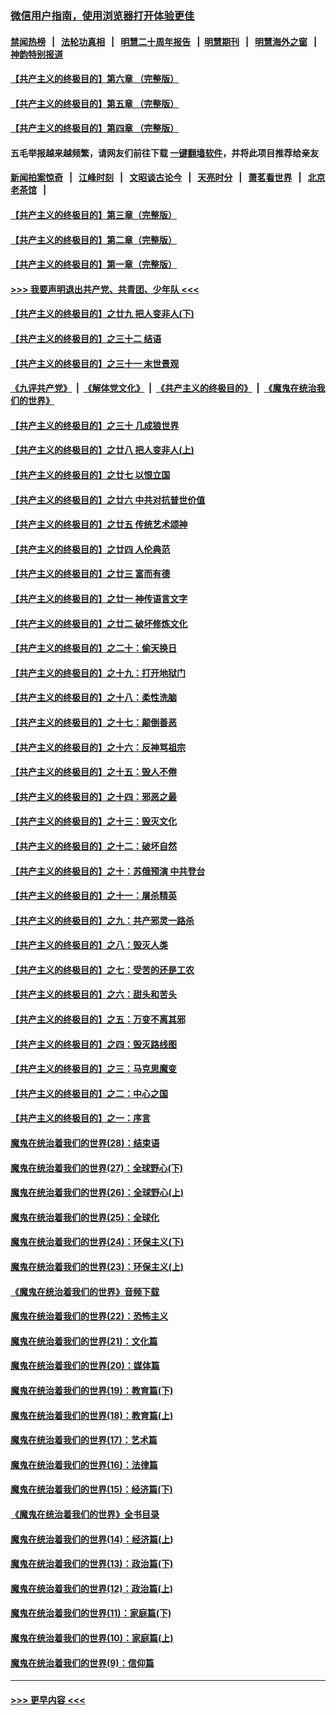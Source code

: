 ### [微信用户指南，使用浏览器打开体验更佳](https://github.com/gfw-breaker/banned-news1/blob/master/indexes/wechat-guide.md?t=0)
#### [禁闻热榜](热点新闻.md?t=0)  &nbsp;&nbsp;|&nbsp;&nbsp; [法轮功真相](https://github.com/gfw-breaker/truth/blob/master/README.md?t=0) &nbsp;&nbsp;|&nbsp;&nbsp; [明慧二十周年报告](https://github.com/gfw-breaker/mh-reports/blob/master/README.md?t=0) &nbsp;&nbsp;|&nbsp;&nbsp;[明慧期刊](https://github.com/gfw-breaker/mh-qikan) &nbsp;&nbsp;|&nbsp;&nbsp; [明慧海外之窗](https://github.com/gfw-breaker/mh-news/blob/master/README.md?t=0) &nbsp;&nbsp;|&nbsp;&nbsp; [神韵特别报道](https://github.com/gfw-breaker/mh-news/blob/master/shenyun.md?t=0)
#### [【共产主义的终极目的】第六章 （完整版）](../pages/nsc422/n11428913.md?t=02101255) 
#### [【共产主义的终极目的】第五章 （完整版）](../pages/nsc422/n11428912.md?t=02101255) 
#### [【共产主义的终极目的】第四章 （完整版）](../pages/nsc422/n11428907.md?t=02101255) 
#### 五毛举报越来越频繁，请网友们前往下载 [一键翻墙软件](https://github.com/gfw-breaker/ssr-accounts)，并将此项目推荐给亲友
#### [新闻拍案惊奇](https://github.com/gfw-breaker/banned-news1/blob/master/pages/link4.md) &nbsp;&nbsp;|&nbsp;&nbsp; [江峰时刻](https://github.com/gfw-breaker/banned-news1/blob/master/pages/link4.md) &nbsp;&nbsp;|&nbsp;&nbsp; [文昭谈古论今](https://github.com/gfw-breaker/banned-news1/blob/master/pages/link4.md) &nbsp;&nbsp;|&nbsp;&nbsp; [天亮时分](https://github.com/gfw-breaker/banned-news1/blob/master/pages/link4.md) &nbsp;&nbsp;|&nbsp;&nbsp; [萧茗看世界](https://github.com/gfw-breaker/banned-news1/blob/master/pages/link4.md) &nbsp;&nbsp;|&nbsp;&nbsp; [北京老茶馆](https://github.com/gfw-breaker/banned-news1/blob/master/pages/link4.md) &nbsp;&nbsp;|&nbsp;&nbsp; 
#### [【共产主义的终极目的】第三章（完整版）](../pages/nsc422/n11428848.md?t=02101255) 
#### [【共产主义的终极目的】第二章（完整版）](../pages/nsc422/n11428831.md?t=02101255) 
#### [【共产主义的终极目的】第一章（完整版）](../pages/nsc422/n11417651.md?t=02101255) 
#### [>>> 我要声明退出共产党、共青团、少年队 <<<](https://github.com/begood0513/goodnews/blob/master/quit/letter.md) 
#### [【共产主义的终极目的】之廿九 把人变非人(下)](../pages/nsc422/n11344140.md?t=02101255) 
#### [【共产主义的终极目的】之三十二 结语](../pages/nsc422/n11360535.md?t=02101255) 
#### [【共产主义的终极目的】之三十一 末世景观](../pages/nsc422/n11351129.md?t=02101255) 
#### [《九评共产党》](https://github.com/begood0513/9ping.md/blob/master/README.md) &nbsp;|&nbsp; [《解体党文化》](../../../../jtdwh.md/blob/master/README.md)  &nbsp;|&nbsp; [《共产主义的终极目的》](../../../../gczydzjmd.md/blob/master/README.md) &nbsp;|&nbsp; [《魔鬼在统治我们的世界》](../../../../mgztzwmdsj.md/blob/master/README.md) 
#### [【共产主义的终极目的】之三十 几成狼世界](../pages/nsc422/n11348280.md?t=02101255) 
#### [【共产主义的终极目的】之廿八 把人变非人(上)](../pages/nsc422/n11340492.md?t=02101255) 
#### [【共产主义的终极目的】之廿七 以恨立国](../pages/nsc422/n11336944.md?t=02101255) 
#### [【共产主义的终极目的】之廿六 中共对抗普世价值](../pages/nsc422/n11324785.md?t=02101255) 
#### [【共产主义的终极目的】之廿五 传统艺术颂神](../pages/nsc422/n11296396.md?t=02101255) 
#### [【共产主义的终极目的】之廿四 人伦典范](../pages/nsc422/n11296397.md?t=02101255) 
#### [【共产主义的终极目的】之廿三 富而有德](../pages/nsc422/n11283598.md?t=02101255) 
#### [【共产主义的终极目的】之廿一 神传语言文字](../pages/nsc422/n11263265.md?t=02101255) 
#### [【共产主义的终极目的】之廿二 破坏修炼文化](../pages/nsc422/n11245728.md?t=02101255) 
#### [【共产主义的终极目的】之二十：偷天换日](../pages/nsc422/n11238846.md?t=02101255) 
#### [【共产主义的终极目的】之十九：打开地狱门](../pages/nsc422/n11206376.md?t=02101255) 
#### [【共产主义的终极目的】之十八：柔性洗脑](../pages/nsc422/n11199994.md?t=02101255) 
#### [【共产主义的终极目的】之十七：颠倒善恶](../pages/nsc422/n11179782.md?t=02101255) 
#### [【共产主义的终极目的】之十六：反神骂祖宗](../pages/nsc422/n11166798.md?t=02101255) 
#### [【共产主义的终极目的】之十五：毁人不倦](../pages/nsc422/n11166792.md?t=02101255) 
#### [【共产主义的终极目的】之十四：邪恶之最](../pages/nsc422/n11150249.md?t=02101255) 
#### [【共产主义的终极目的】之十三：毁灭文化](../pages/nsc422/n11135227.md?t=02101255) 
#### [【共产主义的终极目的】之十二：破坏自然](../pages/nsc422/n11135214.md?t=02101255) 
#### [【共产主义的终极目的】之十：苏俄预演 中共登台](../pages/nsc422/n11118424.md?t=02101255) 
#### [【共产主义的终极目的】之十一：屠杀精英](../pages/nsc422/n11118442.md?t=02101255) 
#### [【共产主义的终极目的】之九：共产邪灵一路杀](../pages/nsc422/n11114139.md?t=02101255) 
#### [【共产主义的终极目的】之八：毁灭人类](../pages/nsc422/n11108503.md?t=02101255) 
#### [【共产主义的终极目的】之七：受苦的还是工农](../pages/nsc422/n11101809.md?t=02101255) 
#### [【共产主义的终极目的】之六：甜头和苦头](../pages/nsc422/n11096971.md?t=02101255) 
#### [【共产主义的终极目的】之五：万变不离其邪](../pages/nsc422/n11091285.md?t=02101255) 
#### [【共产主义的终极目的】之四：毁灭路线图](../pages/nsc422/n11086284.md?t=02101255) 
#### [【共产主义的终极目的】之三：马克思魔变](../pages/nsc422/n11061941.md?t=02101255) 
#### [【共产主义的终极目的】之二：中心之国](../pages/nsc422/n11047728.md?t=02101255) 
#### [【共产主义的终极目的】之一：序言](../pages/nsc422/n11086077.md?t=02101255) 
#### [魔鬼在统治着我们的世界(28)：结束语](../pages/nsc422/n10936246.md?t=02101255) 
#### [魔鬼在统治着我们的世界(27)：全球野心(下)](../pages/nsc422/n10928319.md?t=02101255) 
#### [魔鬼在统治着我们的世界(26)：全球野心(上)](../pages/nsc422/n10900318.md?t=02101255) 
#### [魔鬼在统治着我们的世界(25)：全球化](../pages/nsc422/n10788205.md?t=02101255) 
#### [魔鬼在统治着我们的世界(24)：环保主义(下)](../pages/nsc422/n10695307.md?t=02101255) 
#### [魔鬼在统治着我们的世界(23)：环保主义(上)](../pages/nsc422/n10688613.md?t=02101255) 
#### [《魔鬼在统治着我们的世界》音频下载](../pages/nsc422/n10635553.md?t=02101255) 
#### [魔鬼在统治着我们的世界(22)：恐怖主义](../pages/nsc422/n10614727.md?t=02101255) 
#### [魔鬼在统治着我们的世界(21)：文化篇](../pages/nsc422/n10597706.md?t=02101255) 
#### [魔鬼在统治着我们的世界(20)：媒体篇](../pages/nsc422/n10586579.md?t=02101255) 
#### [魔鬼在统治着我们的世界(19)：教育篇(下)](../pages/nsc422/n10564808.md?t=02101255) 
#### [魔鬼在统治着我们的世界(18)：教育篇(上)](../pages/nsc422/n10526970.md?t=02101255) 
#### [魔鬼在统治着我们的世界(17)：艺术篇](../pages/nsc422/n10499093.md?t=02101255) 
#### [魔鬼在统治着我们的世界(16)：法律篇](../pages/nsc422/n10485969.md?t=02101255) 
#### [魔鬼在统治着我们的世界(15)：经济篇(下)](../pages/nsc422/n10469975.md?t=02101255) 
#### [《魔鬼在统治着我们的世界》全书目录](../pages/nsc422/n10464261.md?t=02101255) 
#### [魔鬼在统治着我们的世界(14)：经济篇(上)](../pages/nsc422/n10457370.md?t=02101255) 
#### [魔鬼在统治着我们的世界(13)：政治篇(下)](../pages/nsc422/n10448270.md?t=02101255) 
#### [魔鬼在统治着我们的世界(12)：政治篇(上)](../pages/nsc422/n10444576.md?t=02101255) 
#### [魔鬼在统治着我们的世界(11)：家庭篇(下)](../pages/nsc422/n10440961.md?t=02101255) 
#### [魔鬼在统治着我们的世界(10)：家庭篇(上)](../pages/nsc422/n10435448.md?t=02101255) 
#### [魔鬼在统治着我们的世界(9)：信仰篇](../pages/nsc422/n10432159.md?t=02101255) 

----
#### [ >>> 更早内容 <<< ](../indexes/nsc422-earlier.md)
